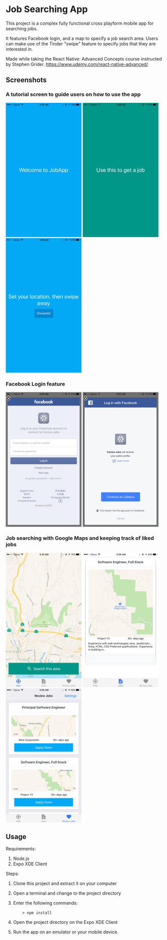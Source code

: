 # Job Searching App

This project is a complex fully functional cross playform mobile app for searching jobs.

It features Facebook login, and a map to specify a job search area. Users can make use of the Tinder "swipe" feature to specify jobs that they are interested in.


Made while taking the React Native: Advanced Concepts course instructed by Stephen Grider. https://www.udemy.com/react-native-advanced/

## Screenshots
### A tutorial screen to guide users on how to use the app
<div>
<img src="/screenshots/screenshot1.jpg" width="240">
<img src="/screenshots/screenshot2.jpg" width="240">
<img src="/screenshots/screenshot3.jpg" width="240">
</div>


### Facebook Login feature
<div>
<img src="/screenshots/screenshot4.jpg" width="240">
<img src="/screenshots/screenshot5.jpg" width="240">
</div>


### Job searching with Google Maps and keeping track of liked jobs
<div>
<img src="/screenshots/screenshot6.jpg" width="240">
<img src="/screenshots/screenshot7.jpg" width="240">
<img src="/screenshots/screenshot8.jpg" width="240">
</div>


## Usage ##

Requirements:

1. Node.js
2. Expo XDE Client

Steps:

1. Clone this project and extract it on your computer
2. Open a terminal and change to the project directory
3. Enter the following commands:

	```
		> npm install
	```
4. Open the project directory on the Expo XDE Client
5. Run the app on an emulator or your mobile device.
